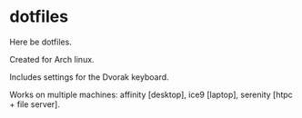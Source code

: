 # dotfiles

Here be dotfiles.

Created for Arch linux.

Includes settings for the Dvorak keyboard.

Works on multiple machines:  affinity [desktop], ice9 [laptop], serenity [htpc + file server].
